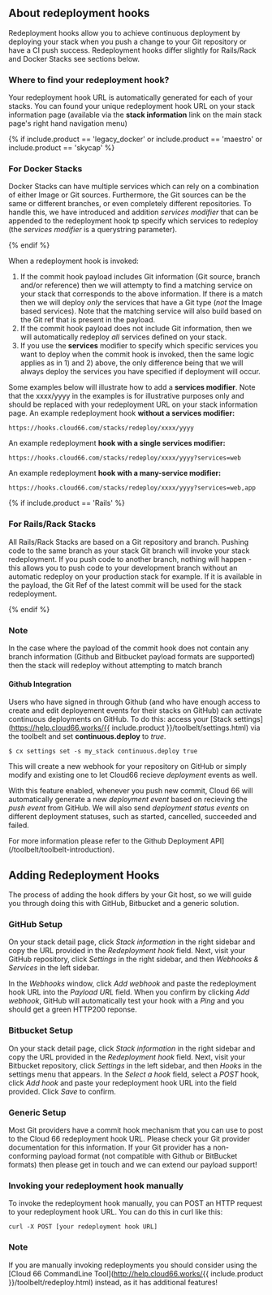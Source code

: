 
## About redeployment hooks

Redeployment hooks allow you to achieve continuous deployment by deploying your stack when you push a change to your Git repository or have a CI push success. Redeployment hooks differ slightly for Rails/Rack and Docker Stacks see sections below.



### Where to find your redeployment hook?

Your redeployment hook URL is automatically generated for each of your stacks. You can found your unique redeployment hook URL on your stack information page (available via the **stack information** link on the main stack page's right hand navigation menu)


{% if include.product == 'legacy_docker' or include.product == 'maestro' or include.product == 'skycap' %}
### For Docker Stacks

Docker Stacks can have multiple services which can rely on a combination of either Image or Git sources. Furthermore, the Git sources can be the same or different branches, or even completely different repositories. To handle this, we have introduced and addition _services modifier_ that can be appended to the redeployment hook tp specify which services to redeploy (the _services modifier_ is a querystring parameter).

{% endif %}

When a redeployment hook is invoked:

1.    If the commit hook payload includes Git information (Git source, branch and/or reference) then we will attempty to find a matching service on your stack that corresponds to the above information. If there is a match then we will deploy _only_ the services that have a Git type (_not_ the Image based services). Note that the matching service will also build based on the Git ref that is present in the payload.
2.    If the commit hook payload does not include Git information, then we will automatically redeploy _all_ services defined on your stack.
3.    If you use the **services** modifier to specify which specific services you want to deploy when the commit hook is invoked, then the same logic applies as in 1) and 2) above, the only difference being that we will always deploy the services you have specified if deployment will occur.

Some examples below will illustrate how to add a **services modifier**. Note that the xxxx/yyyy in the examples is for illustrative purposes only and should be replaced with your redeployment URL on your stack information page.
An example redeployment hook **without a services modifier:**

```
https://hooks.cloud66.com/stacks/redeploy/xxxx/yyyy
```

An example redeployment **hook with a single services modifier:**

```
https://hooks.cloud66.com/stacks/redeploy/xxxx/yyyy?services=web
```

An example redeployment **hook with a many-service modifier:**

```
https://hooks.cloud66.com/stacks/redeploy/xxxx/yyyy?services=web,app
```


{% if include.product == 'Rails' %}

### For Rails/Rack Stacks

All Rails/Rack Stacks are based on a Git repository and branch. Pushing code to the same branch as your stack Git branch will invoke your stack redeployment. If you push code to another branch, nothing will happen - this allows you to push code to your development branch without an automatic redeploy on your production stack for example. If it is available in the payload, the Git Ref of the latest commit will be used for the stack redeployment.

{% endif %}

### Note

In the case where the payload of the commit hook does not contain any branch information (Github and Bitbucket payload formats are supported) then the stack will redeploy without attempting to match branch


#### Github Integration

Users who have signed in through Github (and who have enough access to create and edit deployement events for their stacks on GitHub) can activate continuous deployments on GitHub. To do this: access your [Stack settings](https://help.cloud66.works/{{ include.product }}/toolbelt/settings.html) via the toolbelt
 and set **continuous.deploy** to _true_.

```
$ cx settings set -s my_stack continuous.deploy true
```

This will create a new webhook for your repository on GitHub or simply modify and existing one to let Cloud66 recieve _deployment_ events as well.

With this feature enabled, whenever you push new commit, Cloud 66 will automatically generate a new _deployment event_ based on recieving the _push event_ from GitHub. We will also send _deployment status events_ on different deployment statuses, such as started, cancelled, succeeded and failed.

For more information please refer to the 
Github Deployment API](/toolbelt/toolbelt-introduction).


## Adding Redeployment Hooks

The process of adding the hook differs by your Git host, so we will guide you through doing this with GitHub, Bitbucket and a generic solution.


### GitHub Setup

On your stack detail page, click _Stack information_ in the right sidebar and copy the URL provided in the _Redeployment hook_ field. Next, visit your GitHub repository, click _Settings_ in the right sidebar, and then _Webhooks & Services_ in the left sidebar.

In the _Webhooks_ window, click _Add webhook_ and paste the redeployment hook URL into the _Payload URL_ field. When you confirm by clicking _Add webhook_, GitHub will automatically test your hook with a _Ping_ and you should get a green HTTP200 reponse.


### Bitbucket Setup

On your stack detail page, click _Stack information_ in the right sidebar and copy the URL provided in the _Redeployment hook_ field. Next, visit your Bitbucket repository, click _Settings_ in the left sidebar, and then _Hooks_ in the settings menu that appears. In the _Select a hook_ field, select a _POST_ hook, click _Add hook_ and paste your redeployment hook URL into the field provided. Click _Save_ to confirm.


### Generic Setup

Most Git providers have a commit hook mechanism that you can use to post to the Cloud 66 redeployment hook URL. Please check your Git provider documentation for this information. If your Git provider has a non-conforming payload format (not compatible with Github or BitBucket formats) then please get in touch and we can extend our payload support!


### Invoking your redeployment hook manually

To invoke the redeployment hook manually, you can POST an HTTP request to your redeployment hook URL. You can do this in curl like this:

```
curl -X POST [your redeployment hook URL]
```





### Note

If you are manually invoking redeployments you should consider using the [Cloud 66 CommandLine Tool](http://help.cloud66.works/{{ include.product }}/toolbelt/redeploy.html) instead, as it has additional features!

